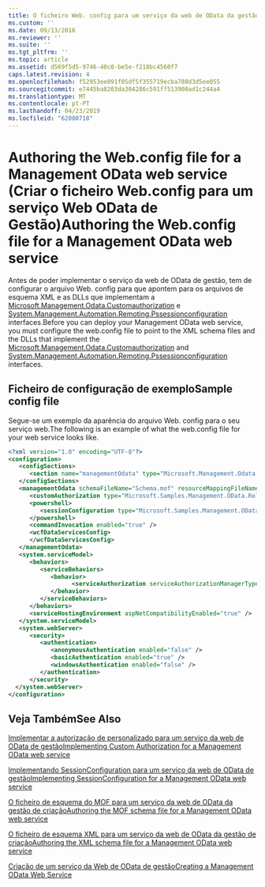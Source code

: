 ```yaml
---
title: O ficheiro Web. config para um serviço da web de OData da gestão de criação | Documentos da Microsoft
ms.custom: ''
ms.date: 09/13/2016
ms.reviewer: ''
ms.suite: ''
ms.tgt_pltfrm: ''
ms.topic: article
ms.assetid: d569f5d5-9746-40c0-be5e-f218bc4560f7
caps.latest.revision: 4
ms.openlocfilehash: f52953ee091f05df5f355719ecba788d3d5ee055
ms.sourcegitcommit: e7445ba8203da304286c591ff513900ad1c244a4
ms.translationtype: MT
ms.contentlocale: pt-PT
ms.lasthandoff: 04/23/2019
ms.locfileid: "62080718"
---
```

# <a name="authoring-the-webconfig-file-for-a-management-odata-web-service"></a><span data-ttu-id="6c5de-102">Authoring the Web.config file for a Management OData web service (Criar o ficheiro Web.config para um serviço Web OData de Gestão)</span><span class="sxs-lookup"><span data-stu-id="6c5de-102">Authoring the Web.config file for a Management OData web service</span></span>

<span data-ttu-id="6c5de-103">Antes de poder implementar o serviço da web de OData de gestão, tem de configurar o arquivo Web. config para que apontem para os arquivos de esquema XML e as DLLs que implementam a [Microsoft.Management.Odata.Customauthorization](/dotnet/api/Microsoft.Management.Odata.CustomAuthorization) e [ System.Management.Automation.Remoting.Pssessionconfiguration](/dotnet/api/System.Management.Automation.Remoting.PSSessionConfiguration) interfaces.</span><span class="sxs-lookup"><span data-stu-id="6c5de-103">Before you can deploy your Management OData web service, you must configure the web.config file to point to the XML schema files and the DLLs that implement the [Microsoft.Management.Odata.Customauthorization](/dotnet/api/Microsoft.Management.Odata.CustomAuthorization) and  [System.Management.Automation.Remoting.Pssessionconfiguration](/dotnet/api/System.Management.Automation.Remoting.PSSessionConfiguration) interfaces.</span></span>

## <a name="sample-config-file"></a><span data-ttu-id="6c5de-104">Ficheiro de configuração de exemplo</span><span class="sxs-lookup"><span data-stu-id="6c5de-104">Sample config file</span></span>

<span data-ttu-id="6c5de-105">Segue-se um exemplo da aparência do arquivo Web. config para o seu serviço web.</span><span class="sxs-lookup"><span data-stu-id="6c5de-105">The following is an example of what the web.config file for your web service looks like.</span></span>

```xml
<?xml version="1.0" encoding="UTF-8"?>
<configuration>
   <configSections>
      <section name="managementOdata" type="Microsoft.Management.Odata.Core.DSConfiguration, Microsoft.Management.OData, Version=3.0.0.0, Culture=neutral, PublicKeyToken=31bf3856ad364e35, processorArchitecture=MSIL" />
   </configSections>
   <managementOdata schemaFileName="Schema.mof" resourceMappingFileName="Schema.xml">
      <customAuthorization type="Microsoft.Samples.Management.OData.RoleBasedPlugins.CustomAuthorization" assembly=".\Microsoft.Samples.Management.OData.RoleBasedPlugins.dll" />
      <powershell>
         <sessionConfiguration type="Microsoft.Samples.Management.OData.RoleBasedPlugins.SessionConfiguration" assembly=".\Microsoft.Samples.Management.OData.RoleBasedPlugins.dll" />
      </powershell>
      <commandInvocation enabled="true" />
      <wcfDataServicesConfig>
      </wcfDataServicesConfig>
   </managementOdata>
   <system.serviceModel>
      <behaviors>
         <serviceBehaviors>
            <behavior>
                  <serviceAuthorization serviceAuthorizationManagerType="Microsoft.Management.Odata.Core.CustomAuthorizationManager, Microsoft.Management.OData, Version=3.0.0.0, Culture=neutral, PublicKeyToken=31bf3856ad364e35" />
            </behavior>
         </serviceBehaviors>
      </behaviors>
      <serviceHostingEnvironment aspNetCompatibilityEnabled="true" />
   </system.serviceModel>
   <system.webServer>
      <security>
         <authentication>
            <anonymousAuthentication enabled="false" />
            <basicAuthentication enabled="true" />
            <windowsAuthentication enabled="false" />
         </authentication>
      </security>
  </system.webServer>
</configuration>

```

## <a name="see-also"></a><span data-ttu-id="6c5de-106">Veja Também</span><span class="sxs-lookup"><span data-stu-id="6c5de-106">See Also</span></span>

[<span data-ttu-id="6c5de-107">Implementar a autorização de personalizado para um serviço da web de OData de gestão</span><span class="sxs-lookup"><span data-stu-id="6c5de-107">Implementing Custom Authorization for a Management OData web service</span></span>](./implementing-custom-authorization-for-a-management-odata-web-service.md)

[<span data-ttu-id="6c5de-108">Implementando SessionConfiguration para um serviço da web de OData de gestão</span><span class="sxs-lookup"><span data-stu-id="6c5de-108">Implementing SessionConfiguration for a Management OData web service</span></span>](./implementing-sessionconfiguration-for-a-management-odata-web-service.md)

[<span data-ttu-id="6c5de-109">O ficheiro de esquema do MOF para um serviço da web de OData da gestão de criação</span><span class="sxs-lookup"><span data-stu-id="6c5de-109">Authoring the MOF schema file for a Management OData web service</span></span>](./authoring-the-mof-schema-file-for-a-management-odata-web-service.md)

[<span data-ttu-id="6c5de-110">O ficheiro de esquema XML para um serviço da web de OData da gestão de criação</span><span class="sxs-lookup"><span data-stu-id="6c5de-110">Authoring the XML schema file for a Management OData web service</span></span>](./authoring-the-xml-schema-file-for-a-management-odata-web-service.md)

[<span data-ttu-id="6c5de-111">Criação de um serviço da Web de OData de gestão</span><span class="sxs-lookup"><span data-stu-id="6c5de-111">Creating a Management OData Web Service</span></span>](./creating-a-management-odata-web-service.md)